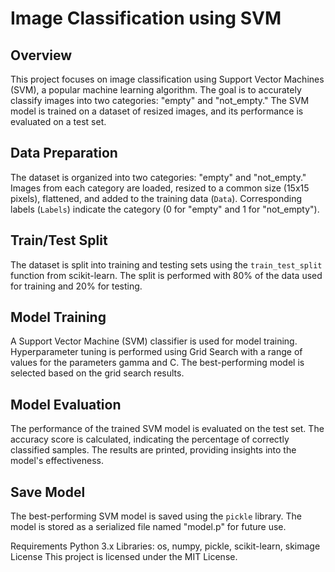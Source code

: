 # Image Classification using SVM

## Overview

This project focuses on image classification using Support Vector Machines (SVM), a popular machine learning algorithm. The goal is to accurately classify images into two categories: "empty" and "not_empty." The SVM model is trained on a dataset of resized images, and its performance is evaluated on a test set.

## Data Preparation

The dataset is organized into two categories: "empty" and "not_empty." Images from each category are loaded, resized to a common size (15x15 pixels), flattened, and added to the training data (`Data`). Corresponding labels (`Labels`) indicate the category (0 for "empty" and 1 for "not_empty").

## Train/Test Split

The dataset is split into training and testing sets using the `train_test_split` function from scikit-learn. The split is performed with 80% of the data used for training and 20% for testing.

## Model Training

A Support Vector Machine (SVM) classifier is used for model training. Hyperparameter tuning is performed using Grid Search with a range of values for the parameters gamma and C. The best-performing model is selected based on the grid search results.

## Model Evaluation

The performance of the trained SVM model is evaluated on the test set. The accuracy score is calculated, indicating the percentage of correctly classified samples. The results are printed, providing insights into the model's effectiveness.

## Save Model

The best-performing SVM model is saved using the `pickle` library. The model is stored as a serialized file named "model.p" for future use.

Requirements
Python 3.x
Libraries: os, numpy, pickle, scikit-learn, skimage
License
This project is licensed under the MIT License.
